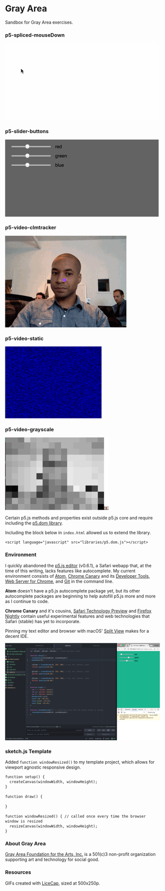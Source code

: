 # Gray Area
Sandbox for Gray Area exercises.

### p5-spliced-mouseDown
![p5-slider-buttons GIF](_screenshots/p5-mousedown-ellipse.gif)

### p5-slider-buttons
![p5-slider-buttons GIF](_screenshots/p5-slider-buttons.gif)

### p5-video-clmtracker
![p5-video-clmtracker GIF](_screenshots/p5-video-clm.gif)

### p5-video-static
![p5-video-static GIF](_screenshots/p5-video-static.gif)

### p5-video-grayscale
![p5-video-grayscale GIF](_screenshots/p5-video-grayscale.gif)

Certain p5.js methods and properties exist outside p5.js core and require including the [p5.dom library](https://p5js.org/reference/#/libraries/p5.dom).

Including the block below in `index.html` allowed us to extend the library.
~~~~
<script language="javascript" src="libraries/p5.dom.js"></script>
~~~~

### Environment
I quickly abandoned the [p5.js editor](https://p5js.org/download/) (v0.6.1), a Safari webapp that, at the time of this writing, lacks features like autocomplete. My current environment consists of [Atom](https://atom.io/), [Chrome Canary](https://www.google.com/chrome/browser/canary.html) and its [Developer Tools](https://developer.chrome.com/devtools), [Web Server for Chrome](https://chrome.google.com/webstore/detail/web-server-for-chrome/ofhbbkphhbklhfoeikjpcbhemlocgigb?hl=en), and [Git](https://git-scm.com/) in the command line.

**Atom** doesn't have a p5.js autocomplete package yet, but its other autocomplete packages are beginning to help autofill p5.js more and more as I continue to code.

**Chrome Canary** and it's cousins, [Safari Technology Preview](https://webkit.org/downloads/) and [Firefox Nightly](https://nightly.mozilla.org/) contain useful experimental features and web technologies that Safari (stable) has yet to incorporate.

Pinning my text editor and browser with macOS' [Split View](https://support.apple.com/en-us/HT204948) makes for a decent IDE.

![p5-slider-buttons GIF](_screenshots/p5-splitview.png)

### sketch.js Template
Added `function windowResized()` to my template project, which allows for viewport agnostic responsive design.

~~~
function setup() {
  createCanvas(windowWidth, windowHeight);
}

function draw() {

}

function windowResized() { // called once every time the browser window is resized
  resizeCanvas(windowWidth, windowHeight);
}
~~~

### About Gray Area
[Gray Area Foundation for the Arts, Inc.](http://grayarea.org/) is a 501(c)3 non-profit organization supporting art and technology for social good.

### Resources
GIFs created with [LiceCap](http://www.cockos.com/licecap/), sized at 500x250p.

